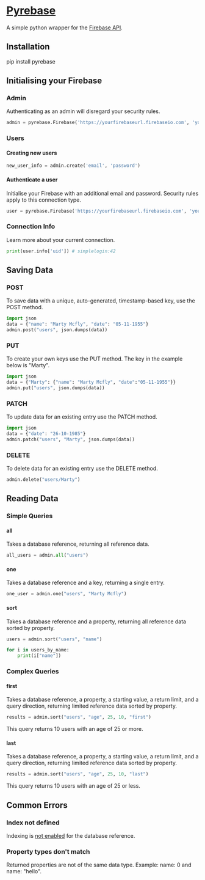# [Pyrebase](https://pypi.python.org/pypi/Pyrebase)

A simple python wrapper for the [Firebase API](https://www.firebase.com/docs/rest/guide/).

## Installation

pip install pyrebase


## Initialising your Firebase

### Admin

Authenticating as an admin will disregard your security rules.

```python
admin = pyrebase.Firebase('https://yourfirebaseurl.firebaseio.com', 'yourfirebasesecret')
```

### Users

#### Creating new users

```python
new_user_info = admin.create('email', 'password')
```

#### Authenticate a user

Initialise your Firebase with an additional email and password. Security rules apply to this connection type.

```python
user = pyrebase.Firebase('https://yourfirebaseurl.firebaseio.com', 'yourfirebasesecret', 'email', 'password')
```

### Connection Info

Learn more about your current connection.

```python
print(user.info['uid']) # simplelogin:42
```


## Saving Data

### POST

To save data with a unique, auto-generated, timestamp-based key, use the POST method.

```python
import json
data = {"name": "Marty Mcfly", "date": "05-11-1955"}
admin.post("users", json.dumps(data))
```

### PUT

To create your own keys use the PUT method. The key in the example below is "Marty".

```python
import json
data = {"Marty": {"name": "Marty Mcfly", "date":"05-11-1955"}}
admin.put("users", json.dumps(data))
```

### PATCH

To update data for an existing entry use the PATCH method.

```python
import json
data = {"date": "26-10-1985"}
admin.patch("users", "Marty", json.dumps(data))
```

### DELETE

To delete data for an existing entry use the DELETE method.

```python
admin.delete("users/Marty")
```


## Reading Data

### Simple Queries

#### all

Takes a database reference, returning all reference data.

```python
all_users = admin.all("users")
```

#### one

Takes a database reference and a key, returning a single entry.

```python
one_user = admin.one("users", "Marty Mcfly")
```

#### sort

Takes a database reference and a property, returning all reference data sorted by property.

```python
users = admin.sort("users", "name")

for i in users_by_name:
    print(i["name"])
```

### Complex Queries

#### first

Takes a database reference, a property, a starting value, a return limit, and a query direction,
returning limited reference data sorted by property.

```python
results = admin.sort("users", "age", 25, 10, "first")
```

This query returns 10 users with an age of 25 or more.

#### last

Takes a database reference, a property, a starting value, a return limit, and a query direction,
returning limited reference data sorted by property.


```python
results = admin.sort("users", "age", 25, 10, "last")
```

This query returns 10 users with an age of 25 or less.


## Common Errors

### Index not defined

Indexing is [not enabled](https://www.firebase.com/docs/security/guide/indexing-data.html) for the database reference.

### Property types don't match

Returned properties are not of the same data type.
Example: name: 0 and name: "hello".